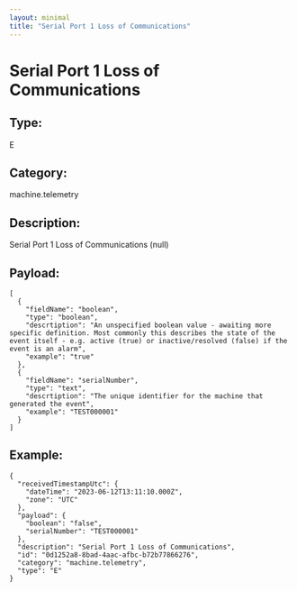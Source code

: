 ```yaml
---
layout: minimal
title: "Serial Port 1 Loss of Communications"
---
```


# Serial Port 1 Loss of Communications

## Type:

E

## Category:

machine.telemetry

## Description: 

Serial Port 1 Loss of Communications (null)

## Payload:

```
[
  {
    "fieldName": "boolean",
    "type": "boolean",
    "descrtiption": "An unspecified boolean value - awaiting more specific definition. Most commonly this describes the state of the event itself - e.g. active (true) or inactive/resolved (false) if the event is an alarm",
    "example": "true"
  },
  {
    "fieldName": "serialNumber",
    "type": "text",
    "descrtiption": "The unique identifier for the machine that generated the event",
    "example": "TEST000001"
  }
]
```

## Example:

```
{
  "receivedTimestampUtc": {
    "dateTime": "2023-06-12T13:11:10.000Z",
    "zone": "UTC"
  },
  "payload": {
    "boolean": "false",
    "serialNumber": "TEST000001"
  },
  "description": "Serial Port 1 Loss of Communications",
  "id": "0d1252a8-8bad-4aac-afbc-b72b77866276",
  "category": "machine.telemetry",
  "type": "E"
}
```
